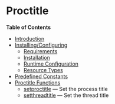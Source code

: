 Proctitle
=========

**Table of Contents**

-   [Introduction](/intro/proctitle.html)
-   [Installing/Configuring](/proctitle/setup.html)
    -   [Requirements](/proctitle/setup.html#Requirements)
    -   [Installation](/proctitle/setup.html#Installation)
    -   [Runtime
        Configuration](/proctitle/setup.html#Runtime%20Configuration)
    -   [Resource Types](/proctitle/setup.html#Resource%20Types)
-   [Predefined Constants](/proctitle/constants.html)
-   [Proctitle Functions](/ref/proctitle.html)
    -   [setproctitle](/ref/proctitle.html#setproctitle) — Set the
        process title
    -   [setthreadtitle](/ref/proctitle.html#setthreadtitle) — Set the
        thread title
